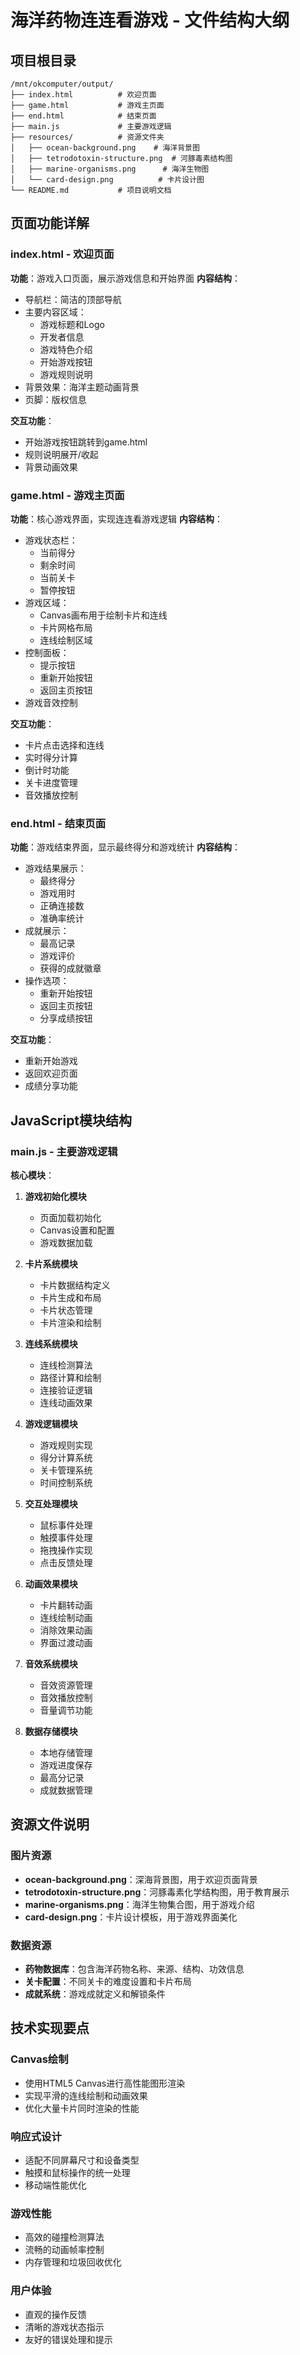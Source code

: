 # 海洋药物连连看游戏 - 文件结构大纲

## 项目根目录
```
/mnt/okcomputer/output/
├── index.html          # 欢迎页面
├── game.html           # 游戏主页面  
├── end.html            # 结束页面
├── main.js             # 主要游戏逻辑
├── resources/          # 资源文件夹
│   ├── ocean-background.png    # 海洋背景图
│   ├── tetrodotoxin-structure.png  # 河豚毒素结构图
│   ├── marine-organisms.png      # 海洋生物图
│   └── card-design.png          # 卡片设计图
└── README.md           # 项目说明文档
```

## 页面功能详解

### index.html - 欢迎页面
**功能**：游戏入口页面，展示游戏信息和开始界面
**内容结构**：
- 导航栏：简洁的顶部导航
- 主要内容区域：
  - 游戏标题和Logo
  - 开发者信息
  - 游戏特色介绍
  - 开始游戏按钮
  - 游戏规则说明
- 背景效果：海洋主题动画背景
- 页脚：版权信息

**交互功能**：
- 开始游戏按钮跳转到game.html
- 规则说明展开/收起
- 背景动画效果

### game.html - 游戏主页面
**功能**：核心游戏界面，实现连连看游戏逻辑
**内容结构**：
- 游戏状态栏：
  - 当前得分
  - 剩余时间
  - 当前关卡
  - 暂停按钮
- 游戏区域：
  - Canvas画布用于绘制卡片和连线
  - 卡片网格布局
  - 连线绘制区域
- 控制面板：
  - 提示按钮
  - 重新开始按钮
  - 返回主页按钮
- 游戏音效控制

**交互功能**：
- 卡片点击选择和连线
- 实时得分计算
- 倒计时功能
- 关卡进度管理
- 音效播放控制

### end.html - 结束页面
**功能**：游戏结束界面，显示最终得分和游戏统计
**内容结构**：
- 游戏结果展示：
  - 最终得分
  - 游戏用时
  - 正确连接数
  - 准确率统计
- 成就展示：
  - 最高记录
  - 游戏评价
  - 获得的成就徽章
- 操作选项：
  - 重新开始按钮
  - 返回主页按钮
  - 分享成绩按钮

**交互功能**：
- 重新开始游戏
- 返回欢迎页面
- 成绩分享功能

## JavaScript模块结构

### main.js - 主要游戏逻辑
**核心模块**：
1. **游戏初始化模块**
   - 页面加载初始化
   - Canvas设置和配置
   - 游戏数据加载

2. **卡片系统模块**
   - 卡片数据结构定义
   - 卡片生成和布局
   - 卡片状态管理
   - 卡片渲染和绘制

3. **连线系统模块**
   - 连线检测算法
   - 路径计算和绘制
   - 连接验证逻辑
   - 连线动画效果

4. **游戏逻辑模块**
   - 游戏规则实现
   - 得分计算系统
   - 关卡管理系统
   - 时间控制系统

5. **交互处理模块**
   - 鼠标事件处理
   - 触摸事件处理
   - 拖拽操作实现
   - 点击反馈处理

6. **动画效果模块**
   - 卡片翻转动画
   - 连线绘制动画
   - 消除效果动画
   - 界面过渡动画

7. **音效系统模块**
   - 音效资源管理
   - 音效播放控制
   - 音量调节功能

8. **数据存储模块**
   - 本地存储管理
   - 游戏进度保存
   - 最高分记录
   - 成就数据管理

## 资源文件说明

### 图片资源
- **ocean-background.png**：深海背景图，用于欢迎页面背景
- **tetrodotoxin-structure.png**：河豚毒素化学结构图，用于教育展示
- **marine-organisms.png**：海洋生物集合图，用于游戏介绍
- **card-design.png**：卡片设计模板，用于游戏界面美化

### 数据资源
- **药物数据库**：包含海洋药物名称、来源、结构、功效信息
- **关卡配置**：不同关卡的难度设置和卡片布局
- **成就系统**：游戏成就定义和解锁条件

## 技术实现要点

### Canvas绘制
- 使用HTML5 Canvas进行高性能图形渲染
- 实现平滑的连线绘制和动画效果
- 优化大量卡片同时渲染的性能

### 响应式设计
- 适配不同屏幕尺寸和设备类型
- 触摸和鼠标操作的统一处理
- 移动端性能优化

### 游戏性能
- 高效的碰撞检测算法
- 流畅的动画帧率控制
- 内存管理和垃圾回收优化

### 用户体验
- 直观的操作反馈
- 清晰的游戏状态指示
- 友好的错误处理和提示